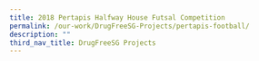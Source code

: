 ```yaml
---
title: 2018 Pertapis Halfway House Futsal Competition
permalink: /our-work/DrugFreeSG-Projects/pertapis-football/
description: ""
third_nav_title: DrugFreeSG Projects
---
```

